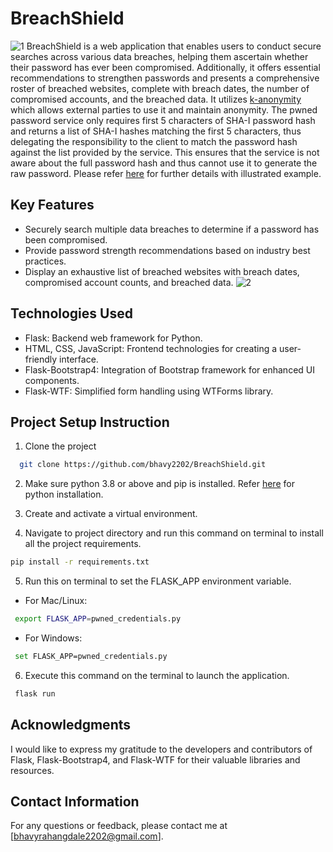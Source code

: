 
# BreachShield

![1](https://github.com/bhavy2202/BreachShield/assets/114098067/97bec663-8a92-4873-92f4-6e4ba079778f)
BreachShield is a web application that enables users to conduct secure searches across various data breaches, helping them ascertain whether their password has ever been compromised. Additionally, it offers essential recommendations to strengthen passwords and presents a comprehensive roster of breached websites, complete with breach dates, the number of compromised accounts, and the breached data.
It utilizes 
[k-anonymity](https://en.wikipedia.org/wiki/K-anonymity) which allows external parties to use
it and maintain anonymity. The pwned password service only requires first 5 characters of SHA-I 
password hash and returns a list of SHA-I hashes matching the first 5 characters, thus delegating the 
responsibility to the client to match the password hash against the list provided by the service. This 
ensures that the service is not aware about the full password hash and thus cannot use it to generate the 
raw password.
Please refer [here](https://www.troyhunt.com/ive-just-launched-pwned-passwords-version-2/) for further
details with illustrated example.

## Key Features
- Securely search multiple data breaches to determine if a password has been compromised.
- Provide password strength recommendations based on industry best practices.
- Display an exhaustive list of breached websites with breach dates, compromised account counts, and breached data.
![2](https://github.com/bhavy2202/BreachShield/assets/114098067/ba55207c-3f8f-451b-9086-402ffbe3cb4e)

## Technologies Used
- Flask: Backend web framework for Python.
- HTML, CSS, JavaScript: Frontend technologies for creating a user-friendly interface.
- Flask-Bootstrap4: Integration of Bootstrap framework for enhanced UI components.
- Flask-WTF: Simplified form handling using WTForms library.

  
## Project Setup Instruction


1. Clone the project

```bash
  git clone https://github.com/bhavy2202/BreachShield.git
```

2. Make sure python 3.8 or above and pip is installed. Refer [here](https://www.python.org/downloads/) for python installation.


3. Create and activate a virtual environment.

4. Navigate to project directory and run this command on terminal to install all the project requirements.
```bash
pip install -r requirements.txt
```

5. Run this on terminal to set the FLASK_APP environment variable. 

- For Mac/Linux:
```bash
 export FLASK_APP=pwned_credentials.py
```

- For Windows:
```bash
 set FLASK_APP=pwned_credentials.py
```

6. Execute this command on the terminal to launch the application.

```bash
 flask run
```
## Acknowledgments
I would like to express my gratitude to the developers and contributors of Flask, Flask-Bootstrap4, and Flask-WTF for their valuable libraries and resources.

## Contact Information
For any questions or feedback, please contact me at [bhavyrahangdale2202@gmail.com].

